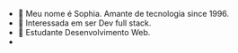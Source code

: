- 👋 Meu nome é Sophia. Amante de tecnologia since 1996.
- 👀 Interessada em ser Dev full stack. 
- 🌱 Estudante Desenvolvimento Web.
- 

<!---
SophiaGazzi/SophiaGazzi is a ✨ special ✨ repository because its `README.md` (this file) appears on your GitHub profile.
You can click the Preview link to take a look at your changes.
--->
